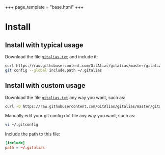 +++
page_template = "base.html"
+++

# Install


## Install with typical usage

Download the file [`gitalias.txt`](gitalias.txt) and include it:

```sh
curl https://raw.githubusercontent.com/GitAlias/gitalias/master/gitalias.txt -o ~/.gitalias 
git config --global include.path ~/.gitalias
```


## Install with custom usage

Download the file [`gitalias.txt`](gitalias.txt) any way you want, such as:

```sh
curl -O https://raw.githubusercontent.com/GitAlias/gitalias/master/gitalias.txt
```

Manually edit your git config dot file any way you want, such as:

```sh
vi ~/.gitconfig
```

Include the path to this file:

```toml
[include]
path = ~/.gitalias
```
